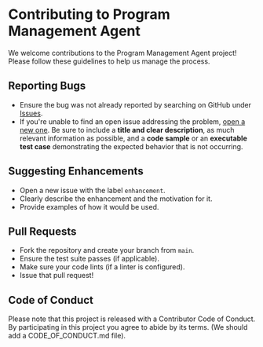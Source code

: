# Contributing to Program Management Agent

We welcome contributions to the Program Management Agent project! Please follow these guidelines to help us manage the process.

## Reporting Bugs

*   Ensure the bug was not already reported by searching on GitHub under [Issues](https://github.com/IntelIP/Program-Management-Agent/issues).
*   If you're unable to find an open issue addressing the problem, [open a new one](https://github.com/IntelIP/Program-Management-Agent/issues/new). Be sure to include a **title and clear description**, as much relevant information as possible, and a **code sample** or an **executable test case** demonstrating the expected behavior that is not occurring.

## Suggesting Enhancements

*   Open a new issue with the label `enhancement`.
*   Clearly describe the enhancement and the motivation for it.
*   Provide examples of how it would be used.

## Pull Requests

*   Fork the repository and create your branch from `main`.
*   Ensure the test suite passes (if applicable).
*   Make sure your code lints (if a linter is configured).
*   Issue that pull request!

## Code of Conduct

Please note that this project is released with a Contributor Code of Conduct. By participating in this project you agree to abide by its terms. (We should add a CODE_OF_CONDUCT.md file). 